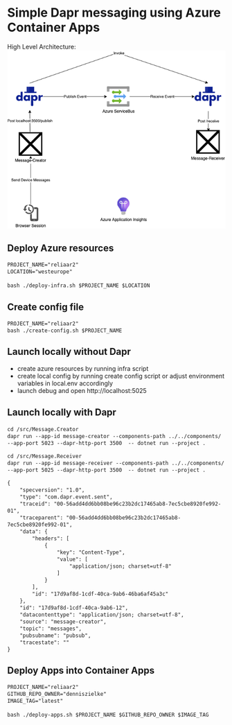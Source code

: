 # Simple Dapr messaging using Azure Container Apps



High Level Architecture:
![](/architecture.png)


## Deploy Azure resources

```
PROJECT_NAME="reliaar2"
LOCATION="westeurope"

bash ./deploy-infra.sh $PROJECT_NAME $LOCATION

```

## Create config file
```
PROJECT_NAME="reliaar2"
bash ./create-config.sh $PROJECT_NAME
```

## Launch locally without Dapr
- create azure resources by running infra script 
- create local config by running create config script or adjust environment variables in local.env accordingly
- launch debug and open http://localhost:5025


## Launch locally with Dapr

```
cd /src/Message.Creator
dapr run --app-id message-creator --components-path ../../components/ --app-port 5023 --dapr-http-port 3500  -- dotnet run --project .
```

```
cd /src/Message.Receiver
dapr run --app-id message-receiver --components-path ../../components/ --app-port 5025 --dapr-http-port 3500  -- dotnet run --project .
```

```
{
    "specversion": "1.0",
    "type": "com.dapr.event.sent",
    "traceid": "00-56add4dd6bb08be96c23b2dc17465ab8-7ec5cbe8920fe992-01",
    "traceparent": "00-56add4dd6bb08be96c23b2dc17465ab8-7ec5cbe8920fe992-01",
    "data": {
        "headers": [
            {
                "key": "Content-Type",
                "value": [
                    "application/json; charset=utf-8"
                ]
            }
        ],
        "id": "17d9af8d-1cdf-40ca-9ab6-46ba6af45a3c"
    },
    "id": "17d9af8d-1cdf-40ca-9ab6-12",
    "datacontenttype": "application/json; charset=utf-8",
    "source": "message-creator",
    "topic": "messages",
    "pubsubname": "pubsub",
    "tracestate": ""
}
```

## Deploy Apps into Container Apps

```
PROJECT_NAME="reliaar2"
GITHUB_REPO_OWNER="denniszielke"
IMAGE_TAG="latest"

bash ./deploy-apps.sh $PROJECT_NAME $GITHUB_REPO_OWNER $IMAGE_TAG

```
